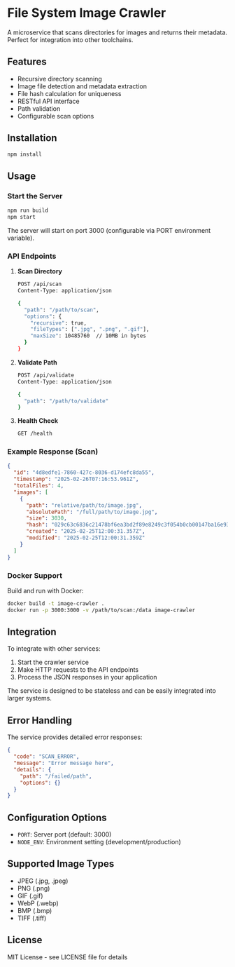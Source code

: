 # File System Image Crawler

A microservice that scans directories for images and returns their metadata. Perfect for integration into other toolchains.

## Features

- Recursive directory scanning
- Image file detection and metadata extraction
- File hash calculation for uniqueness
- RESTful API interface
- Path validation
- Configurable scan options

## Installation

```bash
npm install
```

## Usage

### Start the Server

```bash
npm run build
npm start
```

The server will start on port 3000 (configurable via PORT environment variable).

### API Endpoints

1. **Scan Directory**
   ```bash
   POST /api/scan
   Content-Type: application/json

   {
     "path": "/path/to/scan",
     "options": {
       "recursive": true,
       "fileTypes": [".jpg", ".png", ".gif"],
       "maxSize": 10485760  // 10MB in bytes
     }
   }
   ```

2. **Validate Path**
   ```bash
   POST /api/validate
   Content-Type: application/json

   {
     "path": "/path/to/validate"
   }
   ```

3. **Health Check**
   ```bash
   GET /health
   ```

### Example Response (Scan)

```json
{
  "id": "4d8edfe1-7860-427c-8036-d174efc8da55",
  "timestamp": "2025-02-26T07:16:53.961Z",
  "totalFiles": 4,
  "images": [
    {
      "path": "relative/path/to/image.jpg",
      "absolutePath": "/full/path/to/image.jpg",
      "size": 3030,
      "hash": "029c63c6836c21478bf6ea3bd2f89e8249c3f054b0cb00147ba16e93a535b537",
      "created": "2025-02-25T12:00:31.357Z",
      "modified": "2025-02-25T12:00:31.359Z"
    }
  ]
}
```

### Docker Support

Build and run with Docker:

```bash
docker build -t image-crawler .
docker run -p 3000:3000 -v /path/to/scan:/data image-crawler
```

## Integration

To integrate with other services:

1. Start the crawler service
2. Make HTTP requests to the API endpoints
3. Process the JSON responses in your application

The service is designed to be stateless and can be easily integrated into larger systems.

## Error Handling

The service provides detailed error responses:

```json
{
  "code": "SCAN_ERROR",
  "message": "Error message here",
  "details": {
    "path": "/failed/path",
    "options": {}
  }
}
```

## Configuration Options

- `PORT`: Server port (default: 3000)
- `NODE_ENV`: Environment setting (development/production)

## Supported Image Types

- JPEG (.jpg, .jpeg)
- PNG (.png)
- GIF (.gif)
- WebP (.webp)
- BMP (.bmp)
- TIFF (.tiff)

## License

MIT License - see LICENSE file for details
